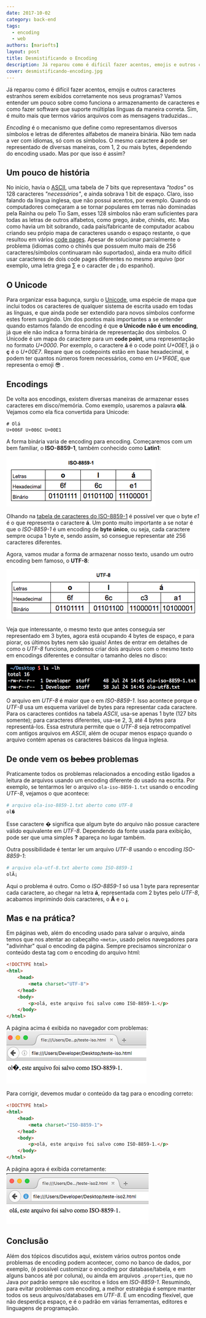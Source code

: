 ```yaml
---
date: 2017-10-02
category: back-end
tags:
  - encoding
  - web
authors: [mariofts]
layout: post
title: Desmistificando o Encoding
description: Já reparou como é difícil fazer acentos, emojis e outros caracteres estranhos serem exibidos corretamente nos seus programas? Vamos entender um pouco sobre como funciona o armazenamento de caracteres e como fazer software que suporte múltiplas línguas da maneira correta.
cover: desmistificando-encoding.jpg
---
```


Já reparou como é difícil fazer acentos, emojis e outros caracteres estranhos serem exibidos corretamente nos seus programas? Vamos entender um pouco sobre como funciona o armazenamento de caracteres e como fazer software que suporte múltiplas línguas da maneira correta. Sim, é muito mais que termos vários arquivos com as mensagens traduzidas...

*Encoding* é o mecanismo que define como representamos diversos símbolos e letras de diferentes alfabetos de maneira binária. Não tem nada a ver com idiomas, só com os símbolos. O mesmo caractere **á** pode ser representado de diversas maneiras, com 1, 2 ou mais bytes, dependendo do encoding usado. Mas por que isso é assim?

## Um pouco de história

No início, havia o [ASCII](http://www.robelle.com/library/smugbook/ascii.html), uma tabela de 7 bits que representava _"todos"_ os 128 caracteres _"necessários"_, e ainda sobrava 1 bit de espaço. Claro, isso falando da lingua inglesa, que não possui acentos, por exemplo. Quando os computadores começaram a se tornar populares em terras não dominadas pela Rainha ou pelo Tio Sam, esses 128 símbolos não eram suficientes para todas as letras de outros alfabetos, como grego, árabe, chinês, etc. Mas como havia um bit sobrando, cada país/fabricante de computador acabou criando seu própio mapa de caracteres usando o espaço restante, o que resultou em vários [code pages](http://www.i18nguy.com/unicode/codepages.html#msftdos). Apesar de solucionar parcialmente o problema (idiomas como o chinês que possuem muito mais de 256 caracteres/símbolos continuaram não suportados), ainda era muito difícil usar caracteres de dois code pages diferentes no mesmo arquivo (por exemplo, uma letra grega ∑ e o caracter de ¡ do espanhol).

## O Unicode

Para organizar essa bagunça, surgiu o [Unicode](http://www.unicode.org/), uma espécie de mapa que inclui todos os caracteres de qualquer sistema de escrita usado em todas as línguas, e que ainda pode ser extendido para novos símbolos conforme estes forem surgindo. Um dos pontos mais importantes a se entender quando estamos falando de encoding é que **o Unicode não é um encoding**, já que ele não indica a forma binária de representação dos símbolos. O Unicode é um mapa do caractere para um **code point**, uma representação no formato *U+0000*. Por exemplo, o caractere **á** é o code point *U+00E1*, já o **ç** é o *U+00E7*. Repare que os codepoints estão em base hexadecimal, e podem ter quantos números forem necessários, como em *U+1F60E*, que representa o emoji 😎 .

## Encodings

De volta aos encodings, existem diversas maneiras de armazenar esses caracteres em disco/memória. Como exemplo, usaremos a palavra **olá**. Vejamos como ela fica convertida para Unicode:

```
# Olá
U+006F U+006C U+00E1
```
A forma binária varia de encoding para encoding. Começaremos com um bem familiar, o **ISO-8859-1**, também conhecido como **Latin1**:

![Tabela com a palavra olá em hexadecimal e binário em ISO-8859-1](/images/encoding-1.png)

Olhando na [tabela de caracteres do ISO-8859-1](https://cs.stanford.edu/people/miles/iso8859.html) é possível ver que o byte *e1* é o que representa o caractere **á**. Um ponto muito importante a se notar é que o *ISO-8859-1* é um encoding de **byte único**, ou seja, cada caractere sempre ocupa 1 byte e, sendo assim, só consegue representar até 256 caracteres diferentes.

Agora, vamos mudar a forma de armazenar nosso texto, usando um outro encoding bem famoso, o **UTF-8**:

![Tabela com a palavra olá em hexadecimal e binário em UTF-8](/images/encoding-2.png)

Veja que interessante, o mesmo texto que antes conseguia ser representado em 3 bytes, agora está ocupando 4 bytes de espaço, e para piorar, os últimos bytes nem são iguais! Antes de entrar em detalhes de como o *UTF-8* funciona, podemos criar dois arquivos com o mesmo texto em encodings diferentes e consultar o tamanho deles no disco:

![Tamanho dos arquivos no sistema operacional](/images/encoding-3.png)

O arquivo em *UTF-8* é maior que o em *ISO-8859-1*. Isso acontece porque o *UTF-8* usa um esquema variável de bytes para representar cada caractere. Para os caracteres contidos na tabela *ASCII*, usa-se apenas 1 byte (127 bits somente); para caracteres diferentes, usa-se 2, 3, até 4 bytes para representá-los. Essa estrutura permite que o *UTF-8* seja retrocompatível com antigos arquivos em *ASCII*, além de ocupar menos espaço quando o arquivo contém apenas os caracteres básicos da língua inglesa.

## De onde vem os ~~bebes~~ problemas

Praticamente todos os problemas relacionados a encoding estão ligados a leitura de arquivos usando um encoding diferente do usado na escrita. Por exemplo, se tentarmos ler o arquivo `ola-iso-8859-1.txt` usando o encoding *UTF-8*, vejamos o que acontece:

```bash
# arquivo ola-iso-8859-1.txt aberto como UTF-8
ol�
```
Esse caractere **�** significa que algum byte do arquivo não possue caractere válido equivalente em *UTF-8*. Dependendo da fonte usada para exibição, pode ser que uma simples **?** apareça no lugar também.

Outra possibilidade é tentar ler um arquivo *UTF-8* usando o encoding *ISO-8859-1*:

```bash
# arquivo ola-utf-8.txt aberto como ISO-8859-1
olÃ¡
```

Aqui o problema é outro. Como o *ISO-8859-1* só usa 1 byte para representar cada caractere, ao chegar na letra **á**, representada com 2 bytes pelo *UTF-8*, acabamos imprimindo dois caracteres, o **Ã** e o **¡**.

## Mas e na prática?

Em páginas web, além do encoding usado para salvar o arquivo, ainda temos que nos atentar ao cabeçalho `<meta>`, usado pelos navegadores para "adivinhar" qual o encoding da página. Sempre precisamos sincronizar o conteúdo desta tag com o encoding do arquivo html:

```html
<!DOCTYPE html>
<html>
	<head>
		<meta charset="UTF-8">
	</head>
	<body>
		<p>olá, este arquivo foi salvo como ISO-8859-1.</p>
	</body>
</html>
```

A página acima é exibida no navegador com problemas:
![Página com problemas de encoding ](/images/encoding-4.png)

Para corrigir, devemos mudar o conteúdo da tag para o encoding correto:

```html
<!DOCTYPE html>
<html>
	<head>
		<meta charset="ISO-8859-1">
	</head>
	<body>
		<p>olá, este arquivo foi salvo como ISO-8859-1.</p>
	</body>
</html>
```

A página agora é exibida corretamente:
![Página com problemas de encoding ](/images/encoding-5.png)

## Conclusão

Além dos tópicos discutidos aqui, existem vários outros pontos onde problemas de encoding podem acontecer, como no banco de dados, por exemplo, (é possível customizar o encoding por database/tabela, e em alguns bancos até por coluna), ou ainda em arquivos `.properties`, que no Java por padrão sempre são escritos e lidos em *ISO-8859-1*. Resumindo, para evitar problemas com encoding, a melhor estratégia é sempre manter todos os seus arquivos/databases em *UTF-8*. É um encoding flexível, que não desperdiça espaço, e é o padrão em várias ferramentas, editores e linguagens de programação.
